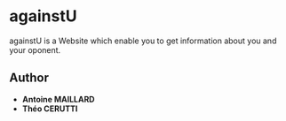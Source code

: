 # againstU

againstU is a Website which enable you to get information about you and your oponent.

## Author

* **Antoine MAILLARD**
* **Théo CERUTTI**
